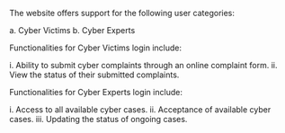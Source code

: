 The website offers support for the following user categories:

a. Cyber Victims
b. Cyber Experts

Functionalities for Cyber Victims login include:

i. Ability to submit cyber complaints through an online complaint form.
ii. View the status of their submitted complaints.

Functionalities for Cyber Experts login include:

i. Access to all available cyber cases.
ii. Acceptance of available cyber cases.
iii. Updating the status of ongoing cases.
